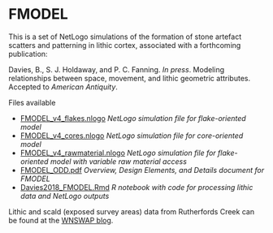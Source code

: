 # FMODEL
This is a set of NetLogo simulations of the formation of stone artefact scatters and patterning in lithic cortex, associated with a forthcoming publication:

Davies, B., S. J. Holdaway, and P. C. Fanning. *In press*. Modeling relationships between space, movement, and lithic geometric attributes. Accepted to *American Antiquity*.

Files available
* [FMODEL_v4_flakes.nlogo](https://github.com/b-davies/FMODEL/blob/master/FMODEL_v4_flakes.nlogo) *NetLogo simulation file for flake-oriented model*
* [FMODEL_v4_cores.nlogo](https://github.com/b-davies/FMODEL/blob/master/FMODEL_v4_cores.nlogo) *NetLogo simulation file for core-oriented model*
* [FMODEL_v4_rawmaterial.nlogo](https://github.com/b-davies/FMODEL/blob/master/FMODEL_v4_rawmaterial.nlogo) *NetLogo simulation file for flake-oriented model with variable raw material access*
* [FMODEL_ODD.pdf](https://github.com/b-davies/FMODEL/blob/master/FMODEL_ODD.pdf) *Overview, Design Elements, and Details document for FMODEL*
* [Davies2018_FMODEL.Rmd](https://github.com/b-davies/FMODEL/blob/master/Davies2018_FMODEL.Rmd) *R notebook with code for processing lithic data and NetLogo outputs*

Lithic and scald (exposed survey areas) data from Rutherfords Creek can be found at the [WNSWAP blog](http://wnswap.blogs.auckland.ac.nz/).
